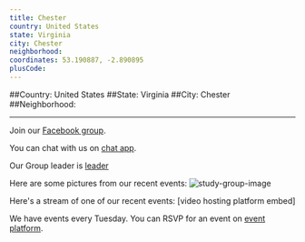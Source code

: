 ```yaml
---
title: Chester
country: United States
state: Virginia
city: Chester
neighborhood: 
coordinates: 53.190887, -2.890895
plusCode:
---
```


##Country: United States
##State: Virginia
##City: Chester
##Neighborhood: 
*****
Join our [Facebook group](https://www.facebook.com/groups/free.code.camp.chester.va).

You can chat with us on [chat app]().

Our Group leader is [leader]()

Here are some pictures from our recent events:
![study-group-image]()

Here's a stream of one of our recent events:
[video hosting platform embed]

We have events every Tuesday. You can RSVP for an event on [event platform]().
